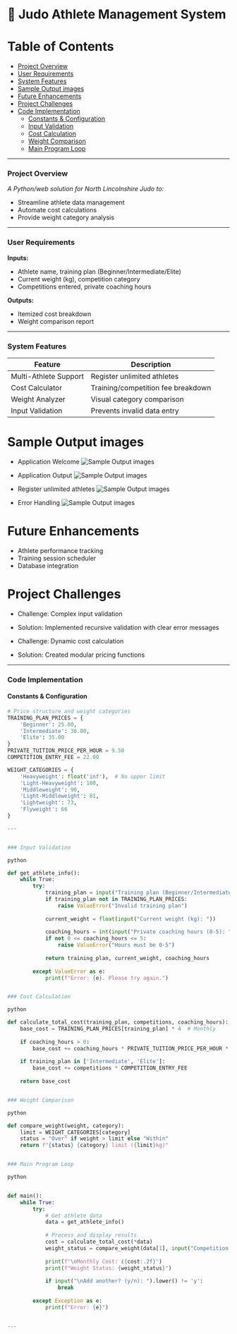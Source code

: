 # 🥋 Judo Athlete Management System 



# Table of Contents

- [Project Overview](#project-overview)  
- [User Requirements](#user-requirements)  
- [System Features](#system-features)
- [Sample Output images](#sample-output-images) 
- [Future Enhancements](#future-enhancements)  
- [Project Challenges](#project-challenges)
- [Code Implementation](#code-implementation)  
   - [Constants & Configuration](#constants--configuration)  
   - [Input Validation](#input-validation)  
   - [Cost Calculation](#cost-calculation)  
   - [Weight Comparison](#weight-comparison)  
   - [Main Program Loop](#main-program-loop)   

---

### Project Overview  
*A Python/web solution for North Lincolnshire Judo to:*  
- Streamline athlete data management  
- Automate cost calculations  
- Provide weight category analysis  

---

### User Requirements  
**Inputs:**  
- Athlete name, training plan (Beginner/Intermediate/Elite)  
- Current weight (kg), competition category  
- Competitions entered, private coaching hours  

**Outputs:** 
- Itemized cost breakdown  
- Weight comparison report


---

### System Features  
| Feature | Description |  
|---------|-------------|  
| Multi-Athlete Support | Register unlimited athletes |  
| Cost Calculator | Training/competition fee breakdown |  
| Weight Analyzer | Visual category comparison |  
| Input Validation | Prevents invalid data entry |  


# Sample Output images

 - Application Welcome 
![Sample Output images](assets/images/welcome_page.png)

 - Application Output
![Sample Output images](assets/images/input_page.png)

 - Register unlimited athletes
![Sample Output images](assets/images/register_more_candidate.png)

 - Error Handling
![Sample Output images](assets/images/error_handing_page.png)


# Future Enhancements
 - Athlete performance tracking
 - Training session scheduler
 - Database integration

# Project Challenges
 - Challenge: Complex input validation
 - Solution: Implemented recursive validation with clear error messages

 - Challenge: Dynamic cost calculation
 - Solution: Created modular pricing functions

---

### Code Implementation

#### Constants & Configuration
```python
# Price structure and weight categories
TRAINING_PLAN_PRICES = {
    'Beginner': 25.00,
    'Intermediate': 30.00,
    'Elite': 35.00
}
PRIVATE_TUITION_PRICE_PER_HOUR = 9.50
COMPETITION_ENTRY_FEE = 22.00

WEIGHT_CATEGORIES = {
    'Heavyweight': float('inf'),  # No upper limit
    'Light-Heavyweight': 100,
    'Middleweight': 90,
    'Light-Middleweight': 81,
    'Lightweight': 73,
    'Flyweight': 66
}

---


### Input Validation

python

def get_athlete_info():
    while True:
        try:
            training_plan = input("Training plan (Beginner/Intermediate/Elite): ")
            if training_plan not in TRAINING_PLAN_PRICES:
                raise ValueError("Invalid training plan")
            
            current_weight = float(input("Current weight (kg): "))
            
            coaching_hours = int(input("Private coaching hours (0-5): "))
            if not 0 <= coaching_hours <= 5:
                raise ValueError("Hours must be 0-5")
                
            return training_plan, current_weight, coaching_hours
            
        except ValueError as e:
            print(f"Error: {e}. Please try again.")


### Cost Calculation

python

def calculate_total_cost(training_plan, competitions, coaching_hours):
    base_cost = TRAINING_PLAN_PRICES[training_plan] * 4  # Monthly
    
    if coaching_hours > 0:
        base_cost += coaching_hours * PRIVATE_TUITION_PRICE_PER_HOUR * 4
        
    if training_plan in ['Intermediate', 'Elite']:
        base_cost += competitions * COMPETITION_ENTRY_FEE
        
    return base_cost


### Weight Comparison

python

def compare_weight(weight, category):
    limit = WEIGHT_CATEGORIES[category]
    status = "Over" if weight > limit else "Within"
    return f"{status} {category} limit ({limit}kg)"


### Main Program Loop

python


def main():
    while True:
        try:
            # Get athlete data
            data = get_athlete_info()
            
            # Process and display results
            cost = calculate_total_cost(*data)
            weight_status = compare_weight(data[1], input("Competition category: "))
            
            print(f"\nMonthly Cost: £{cost:.2f}")
            print(f"Weight Status: {weight_status}")
            
            if input("\nAdd another? (y/n): ").lower() != 'y':
                break
                
        except Exception as e:
            print(f"Error: {e}")


---




